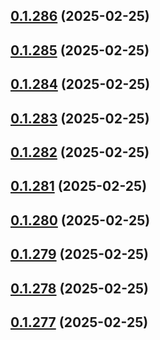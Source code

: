 ## [0.1.286](https://github.com/binary-braids/terraform-oracle/compare/v0.1.285...v0.1.286) (2025-02-25)



## [0.1.285](https://github.com/binary-braids/terraform-oracle/compare/v0.1.284...v0.1.285) (2025-02-25)



## [0.1.284](https://github.com/binary-braids/terraform-oracle/compare/v0.1.283...v0.1.284) (2025-02-25)



## [0.1.283](https://github.com/binary-braids/terraform-oracle/compare/v0.1.282...v0.1.283) (2025-02-25)



## [0.1.282](https://github.com/binary-braids/terraform-oracle/compare/v0.1.281...v0.1.282) (2025-02-25)



## [0.1.281](https://github.com/binary-braids/terraform-oracle/compare/v0.1.280...v0.1.281) (2025-02-25)



## [0.1.280](https://github.com/binary-braids/terraform-oracle/compare/v0.1.279...v0.1.280) (2025-02-25)



## [0.1.279](https://github.com/binary-braids/terraform-oracle/compare/v0.1.278...v0.1.279) (2025-02-25)



## [0.1.278](https://github.com/binary-braids/terraform-oracle/compare/v0.1.277...v0.1.278) (2025-02-25)



## [0.1.277](https://github.com/binary-braids/terraform-oracle/compare/v0.1.276...v0.1.277) (2025-02-25)




